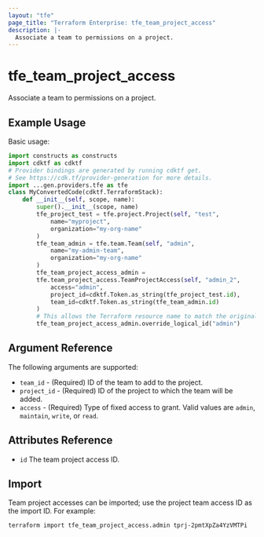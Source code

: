 ```yaml
---
layout: "tfe"
page_title: "Terraform Enterprise: tfe_team_project_access"
description: |-
  Associate a team to permissions on a project.
---
```


# tfe_team_project_access

Associate a team to permissions on a project.

## Example Usage

Basic usage:

```python
import constructs as constructs
import cdktf as cdktf
# Provider bindings are generated by running cdktf get.
# See https://cdk.tf/provider-generation for more details.
import ...gen.providers.tfe as tfe
class MyConvertedCode(cdktf.TerraformStack):
    def __init__(self, scope, name):
        super().__init__(scope, name)
        tfe_project_test = tfe.project.Project(self, "test",
            name="myproject",
            organization="my-org-name"
        )
        tfe_team_admin = tfe.team.Team(self, "admin",
            name="my-admin-team",
            organization="my-org-name"
        )
        tfe_team_project_access_admin =
        tfe.team_project_access.TeamProjectAccess(self, "admin_2",
            access="admin",
            project_id=cdktf.Token.as_string(tfe_project_test.id),
            team_id=cdktf.Token.as_string(tfe_team_admin.id)
        )
        # This allows the Terraform resource name to match the original name. You can remove the call if you don't need them to match.
        tfe_team_project_access_admin.override_logical_id("admin")
```

## Argument Reference

The following arguments are supported:

* `team_id` - (Required) ID of the team to add to the project.
* `project_id` - (Required) ID of the project to which the team will be added.
* `access` - (Required) Type of fixed access to grant. Valid values are `admin`, `maintain`, `write`, or `read`.

## Attributes Reference

* `id` The team project access ID.

## Import

Team project accesses can be imported; use the project team access ID as the import ID. For
example:

```shell
terraform import tfe_team_project_access.admin tprj-2pmtXpZa4YzVMTPi
```

<!-- cache-key: cdktf-0.17.0-pre.15 input-6077af17aff449bdcfb81f649aba3c085dccfd367de7cedd899696f602bd0c83 -->